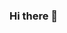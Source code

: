 ### Hi there 👋

<!--
**soicem/soicem** is a ✨ _special_ ✨ repository because its `README.md` (this file) appears on your GitHub profile.

Here are some ideas to get you started:

- 🔭 I’m currently working on kakaocorp as a Database Administrator
